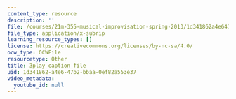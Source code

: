 ```yaml
---
content_type: resource
description: ''
file: /courses/21m-355-musical-improvisation-spring-2013/1d341862a4e647b2bbaa0ef82a553e37_qo-XkWeLWLs.srt
file_type: application/x-subrip
learning_resource_types: []
license: https://creativecommons.org/licenses/by-nc-sa/4.0/
ocw_type: OCWFile
resourcetype: Other
title: 3play caption file
uid: 1d341862-a4e6-47b2-bbaa-0ef82a553e37
video_metadata:
  youtube_id: null
---
```

